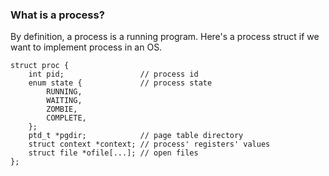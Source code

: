 ### What is a process?

By definition, a process is a running program. Here's a process struct if we want to implement process in an OS.

```
struct proc {
    int pid;                 // process id
    enum state {             // process state
        RUNNING,
        WAITING,
        ZOMBIE,
        COMPLETE,
    };
    ptd_t *pgdir;            // page table directory
    struct context *context; // process' registers' values
    struct file *ofile[...]; // open files
};
```
